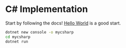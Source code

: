 # C\# Implementation

Start by following the docs!
[Hello World](https://learn.microsoft.com/en-gb/dotnet/core/get-started) is a good start.

```bash
dotnet new console -o mycsharp
cd mycsharp
dotnet run
```
